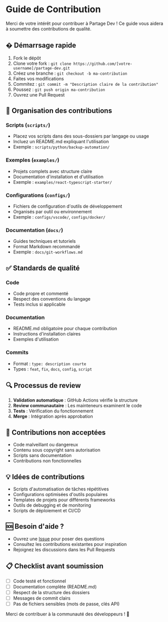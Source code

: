 # Guide de Contribution

Merci de votre intérêt pour contribuer à Partage Dev ! Ce guide vous aidera à soumettre des contributions de qualité.

## � Démarrsage rapide

1. Fork le dépôt
2. Clone votre fork : `git clone https://github.com/[votre-username]/partage-dev.git`
3. Créez une branche : `git checkout -b ma-contribution`
4. Faites vos modifications
5. Commitez : `git commit -m "Description claire de la contribution"`
6. Poussez : `git push origin ma-contribution`
7. Ouvrez une Pull Request

## 📁 Organisation des contributions

### Scripts (`scripts/`)
- Placez vos scripts dans des sous-dossiers par langage ou usage
- Incluez un README.md expliquant l'utilisation
- Exemple : `scripts/python/backup-automation/`

### Exemples (`examples/`)
- Projets complets avec structure claire
- Documentation d'installation et d'utilisation
- Exemple : `examples/react-typescript-starter/`

### Configurations (`configs/`)
- Fichiers de configuration d'outils de développement
- Organisés par outil ou environnement
- Exemple : `configs/vscode/`, `configs/docker/`

### Documentation (`docs/`)
- Guides techniques et tutoriels
- Format Markdown recommandé
- Exemple : `docs/git-workflows.md`

## ✅ Standards de qualité

### Code
- Code propre et commenté
- Respect des conventions du langage
- Tests inclus si applicable

### Documentation
- README.md obligatoire pour chaque contribution
- Instructions d'installation claires
- Exemples d'utilisation

### Commits
- Format : `type: description courte`
- Types : `feat`, `fix`, `docs`, `config`, `script`

## 🔍 Processus de review

1. **Validation automatique** : GitHub Actions vérifie la structure
2. **Review communautaire** : Les mainteneurs examinent le code
3. **Tests** : Vérification du fonctionnement
4. **Merge** : Intégration après approbation

## 🚫 Contributions non acceptées

- Code malveillant ou dangereux
- Contenu sous copyright sans autorisation
- Scripts sans documentation
- Contributions non fonctionnelles

## 💡 Idées de contributions

- Scripts d'automatisation de tâches répétitives
- Configurations optimisées d'outils populaires
- Templates de projets pour différents frameworks
- Outils de debugging et de monitoring
- Scripts de déploiement et CI/CD

## 🆘 Besoin d'aide ?

- Ouvrez une [Issue](../../issues) pour poser des questions
- Consultez les contributions existantes pour inspiration
- Rejoignez les discussions dans les Pull Requests

## 📋 Checklist avant soumission

- [ ] Code testé et fonctionnel
- [ ] Documentation complète (README.md)
- [ ] Respect de la structure des dossiers
- [ ] Messages de commit clairs
- [ ] Pas de fichiers sensibles (mots de passe, clés API)

Merci de contribuer à la communauté des développeurs ! 🎉
